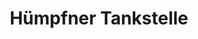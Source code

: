 ---
title: "Hümpfner Tankstelle"
url: /hofheim-in-unterfranken/huempfner-tankstelle/
shop: Lebensmittel
---